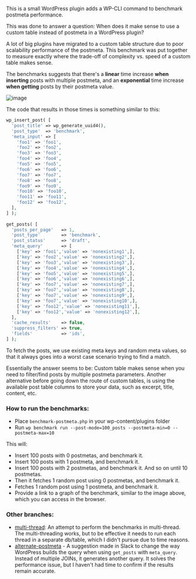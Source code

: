 This is a small WordPress plugin adds a WP-CLI command to benchmark postmeta performance.

This was done to answer a question: When does it make sense to use a custom table instead of postmeta in a WordPress plugin?

A lot of big plugins have migrated to a custom table structure due to poor scalability performance of the postmeta. This benchmark was put together to measure exactly where the trade-off of complexity vs. speed of a custom table makes sense. 

The benchmarks suggests that there's a **linear** time increase **when inserting** posts with multiple postmeta, and an **exponential** time increase **when getting** posts by their postmeta value.

![image](https://user-images.githubusercontent.com/9341686/172850032-f5a9199a-caeb-4f7a-aea0-77bc7b770e61.png)

The code that results in those times is something similar to this:

```php
wp_insert_post( [
  'post_title' => wp_generate_uuid4(),
  'post_type'  => 'benchmark',
  'meta_input' => [
    'foo1' => 'foo1',
    'foo2' => 'foo2',
    'foo3' => 'foo3',
    'foo4' => 'foo4',
    'foo5' => 'foo5',
    'foo6' => 'foo6',
    'foo7' => 'foo7',
    'foo8' => 'foo8',
    'foo9' => 'foo9',
    'foo10' => 'foo10',
    'foo11' => 'foo11',
    'foo12' => 'foo12',
  ],
] );
        
get_posts( [
  'posts_per_page'   => 1,
  'post_type'        => 'benchmark',
  'post_status'      => 'draft',
  'meta_query'       => [
    ['key' => 'foo1','value' => 'nonexisting1',],
    ['key' => 'foo2','value' => 'nonexisting2',],
    ['key' => 'foo3','value' => 'nonexisting3',],
    ['key' => 'foo4','value' => 'nonexisting4',],
    ['key' => 'foo5','value' => 'nonexisting5',],
    ['key' => 'foo6','value' => 'nonexisting6',],
    ['key' => 'foo7','value' => 'nonexisting7',],
    ['key' => 'foo7','value' => 'nonexisting8',],
    ['key' => 'foo7','value' => 'nonexisting9',],
    ['key' => 'foo7','value' => 'nonexisting10',],
    ['key' => 'foo12','value' => 'nonexisting11',],
    ['key' => 'foo12','value' => 'nonexisting12',],
  ],
  'cache_results'    => false,
  'suppress_filters' => true,
  'fields'           => 'ids',
] );
```

To fetch the posts, we use existing meta keys and random meta values, so that it always goes into a worst case scenario trying to find a match.

Essentially the answer seems to be: Custom table makes sense when you need to filter/find posts by multiple postmeta parameters. Another alternative before going down the route of custom tables, is using the available post table columns to store your data, such as excerpt, title, content, etc.


### How to run the benchmarks:
- Place `benchmark-postmeta.php` in your wp-content/plugins folder
- Run `wp benchmark run --post-mode=100_posts --postmeta-min=0 --postmeta-max=10`

This will:
- Insert 100 posts with 0 postmetas, and benchmark it.
- Insert 100 posts with 1 postmeta, and benchmark it.
- Insert 100 posts with 2 postmetas, and benchmark it. And so on until 10 postmetas.
- Then it fetches 1 random post using 0 postmetas, and benchmark it.
- Fetches 1 random post using 1 postmeta, and benchmark it.
- Provide a link to a graph of the benchmark, similar to the image above, which you can access in the browser.

### Other branches:
- [multi-thread](https://github.com/Luc45/wp-benchmark-postmeta/tree/multi-thread): An attempt to perform the benchmarks in multi-thread. The multi-threading works, but to be effective it needs to run each thread in a separate db/table, which I didn't pursue due to time reasons.
- [alternate-postmeta](https://github.com/Luc45/wp-benchmark-postmeta/tree/alternate-postmeta) - A suggestion made in Slack to change the way WordPress builds the query when using `get_posts` with `meta_query`. Instead of multiple JOINs, it generates another query. It solves the performance issue, but I haven't had time to confirm if the results remain accurate.

